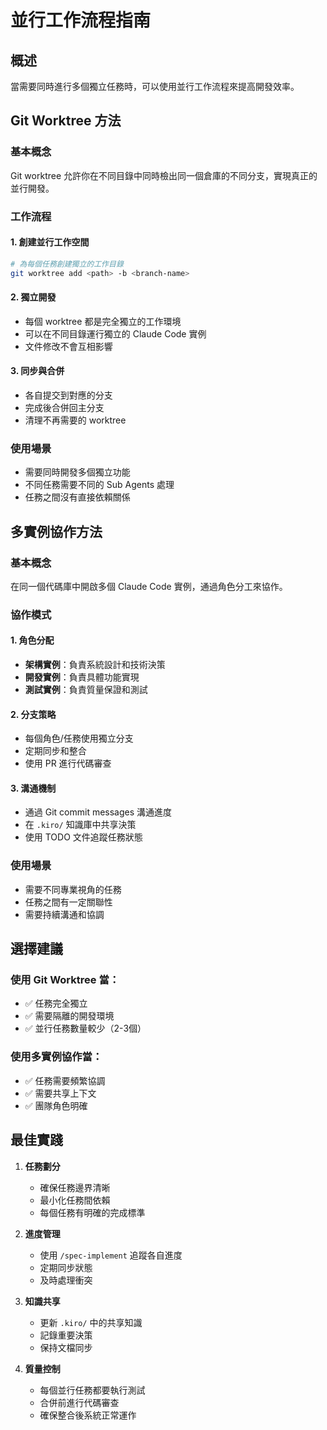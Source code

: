 # 並行工作流程指南

## 概述
當需要同時進行多個獨立任務時，可以使用並行工作流程來提高開發效率。

## Git Worktree 方法

### 基本概念
Git worktree 允許你在不同目錄中同時檢出同一個倉庫的不同分支，實現真正的並行開發。

### 工作流程

#### 1. 創建並行工作空間
```bash
# 為每個任務創建獨立的工作目錄
git worktree add <path> -b <branch-name>
```

#### 2. 獨立開發
- 每個 worktree 都是完全獨立的工作環境
- 可以在不同目錄運行獨立的 Claude Code 實例
- 文件修改不會互相影響

#### 3. 同步與合併
- 各自提交到對應的分支
- 完成後合併回主分支
- 清理不再需要的 worktree

### 使用場景
- 需要同時開發多個獨立功能
- 不同任務需要不同的 Sub Agents 處理
- 任務之間沒有直接依賴關係

## 多實例協作方法

### 基本概念
在同一個代碼庫中開啟多個 Claude Code 實例，通過角色分工來協作。

### 協作模式

#### 1. 角色分配
- **架構實例**：負責系統設計和技術決策
- **開發實例**：負責具體功能實現
- **測試實例**：負責質量保證和測試

#### 2. 分支策略
- 每個角色/任務使用獨立分支
- 定期同步和整合
- 使用 PR 進行代碼審查

#### 3. 溝通機制
- 通過 Git commit messages 溝通進度
- 在 `.kiro/` 知識庫中共享決策
- 使用 TODO 文件追蹤任務狀態

### 使用場景
- 需要不同專業視角的任務
- 任務之間有一定關聯性
- 需要持續溝通和協調

## 選擇建議

### 使用 Git Worktree 當：
- ✅ 任務完全獨立
- ✅ 需要隔離的開發環境
- ✅ 並行任務數量較少（2-3個）

### 使用多實例協作當：
- ✅ 任務需要頻繁協調
- ✅ 需要共享上下文
- ✅ 團隊角色明確

## 最佳實踐

1. **任務劃分**
   - 確保任務邊界清晰
   - 最小化任務間依賴
   - 每個任務有明確的完成標準

2. **進度管理**
   - 使用 `/spec-implement` 追蹤各自進度
   - 定期同步狀態
   - 及時處理衝突

3. **知識共享**
   - 更新 `.kiro/` 中的共享知識
   - 記錄重要決策
   - 保持文檔同步

4. **質量控制**
   - 每個並行任務都要執行測試
   - 合併前進行代碼審查
   - 確保整合後系統正常運作